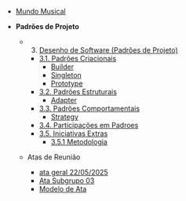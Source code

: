 - [Mundo Musical](/)

- **Padrões de Projeto**
  - 3. [Desenho de Software (Padrões de Projeto)](/PadroesDeProjeto/3.PadreosDeProjeto.md)
    - [3.1. Padrões Criacionais](/PadroesDeProjeto/GoFsCriacionais/3.1.GoFsCriacionais.md)
      - [Builder](/PadroesDeProjeto/GoFsCriacionais/builder.md)
      - [Singleton](/PadroesDeProjeto/GoFsCriacionais/singleton.md)
      - [Prototype](/PadroesDeProjeto/GoFsCriacionais/prototype.md)
    - [3.2. Padrões Estruturais](/PadroesDeProjeto/GoFsEstruturais/3.2.GoFsEstruturais.md)
      - [Adapter](/PadroesDeProjeto/GoFsEstruturais/Adapter.md)
    - [3.3. Padrões Comportamentais](/PadroesDeProjeto/GoFsComportamentais/3.3.GoFsComportamentais.md)
      - [Strategy](/PadroesDeProjeto/GoFsComportamentais/strategy.md)
    - [3.4. Participações em Padroes](/PadroesDeProjeto/3.4.ParticipacoesPadroes.md)
    - [3.5. Iniciativas Extras](/PadroesDeProjeto/3.5.IniciativasExtras/3.5.IniciativasExtras.md)
      - [3.5.1 Metodologia](/PadroesDeProjeto/3.5.IniciativasExtras/metodologia.md)

  - Atas de Reunião
    - [ata geral 22/05/2025](/PadroesDeProjeto/Reunioes/ata01.md)
    - [Ata Subgrupo 03](/PadroesDeProjeto/Reunioes/ata_01_subgrupo03.md)
    - [Modelo de Ata](/PadroesDeProjeto/Reunioes/ataExemplo.md)

